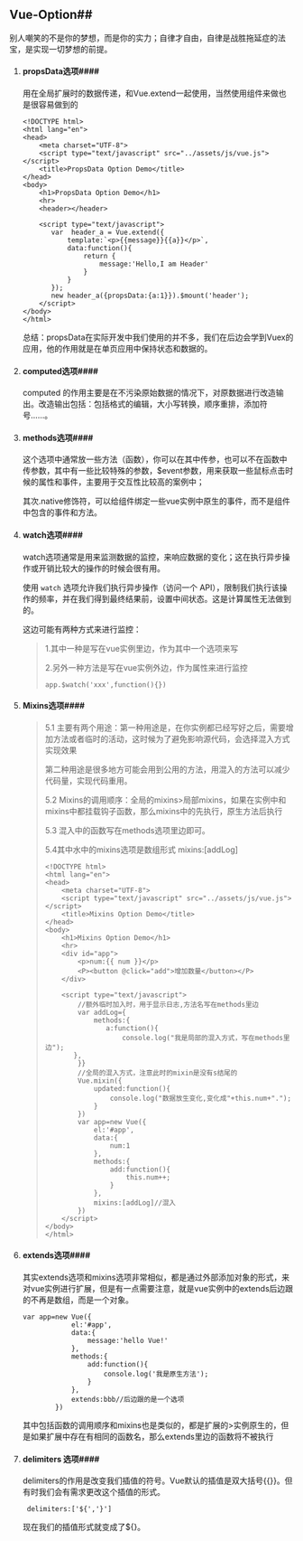 ## Vue-Option##

别人嘲笑的不是你的梦想，而是你的实力；自律才自由，自律是战胜拖延症的法宝，是实现一切梦想的前提。

1. #### propsData选项####

   用在全局扩展时的数据传递，和Vue.extend一起使用，当然使用组件来做也是很容易做到的

   ```
   <!DOCTYPE html>
   <html lang="en">
   <head>
       <meta charset="UTF-8">
       <script type="text/javascript" src="../assets/js/vue.js"></script>
       <title>PropsData Option Demo</title>
   </head>
   <body>
       <h1>PropsData Option Demo</h1>
       <hr>
       <header></header>
    
       <script type="text/javascript">
          var  header_a = Vue.extend({
              template:`<p>{{message}}{{a}}</p>`,
              data:function(){
                  return {
                      message:'Hello,I am Header'
                  }
              }
          }); 
          new header_a({propsData:{a:1}}).$mount('header');
       </script>
   </body>
   </html>
   ```

   总结：propsData在实际开发中我们使用的并不多，我们在后边会学到Vuex的应用，他的作用就是在单页应用中保持状态和数据的。

2. #### computed选项####

   computed 的作用主要是在不污染原始数据的情况下，对原数据进行改造输出。改造输出包括：包括格式的编辑，大小写转换，顺序重排，添加符号……。

3. #### methods选项####

   这个选项中通常放一些方法（函数），你可以在其中传参，也可以不在函数中传参数，其中有一些比较特殊的参数，$event参数，用来获取一些鼠标点击时候的属性和事件，主要用于交互性比较高的案例中；

   其次.native修饰符，可以给组件绑定一些vue实例中原生的事件，而不是组件中包含的事件和方法。

4. #### watch选项####

   watch选项通常是用来监测数据的监控，来响应数据的变化；这在执行异步操作或开销比较大的操作的时候会很有用。

   使用 `watch` 选项允许我们执行异步操作（访问一个 API），限制我们执行该操作的频率，并在我们得到最终结果前，设置中间状态。这是计算属性无法做到的。

   这边可能有两种方式来进行监控：

     >1.其中一种是写在vue实例里边，作为其中一个选项来写
     >
     >2.另外一种方法是写在vue实例外边，作为属性来进行监控
     >
     >```
     >app.$watch('xxx',function(){})
     >```

5. #### Mixins选项####

   > 5.1 主要有两个用途：第一种用途是，在你实例都已经写好之后，需要增加方法或者临时的活动，这时候为了避免影响源代码，会选择混入方式实现效果
   >
   > 第二种用途是很多地方可能会用到公用的方法，用混入的方法可以减少代码量，实现代码重用。
   >
   > 5.2 Mixins的调用顺序：全局的mixins>局部mixins，如果在实例中和mixins中都挂载钩子函数，那么mixins中的先执行，原生方法后执行
   >
   > 5.3 混入中的函数写在methods选项里边即可。
   >
   > 5.4其中水中的mixins选项是数组形式 mixins:[addLog]
   >
   > ```
   > <!DOCTYPE html>
   > <html lang="en">
   > <head>
   >     <meta charset="UTF-8">
   >     <script type="text/javascript" src="../assets/js/vue.js"></script>
   >     <title>Mixins Option Demo</title>
   > </head>
   > <body>
   >     <h1>Mixins Option Demo</h1>
   >     <hr>
   >     <div id="app">
   >         <p>num:{{ num }}</p>
   >         <P><button @click="add">增加数量</button></P>
   >     </div>
   >  
   >     <script type="text/javascript">
   >         //额外临时加入时，用于显示日志,方法名写在methods里边
   >         var addLog={
   >             methods:{
   > 				a:function(){
   > 					console.log("我是局部的混入方式，写在methods里边");
   > 		},
   >         }}
   >         //全局的混入方式，注意此时的mixin是没有s结尾的
   >         Vue.mixin({
   >             updated:function(){
   >                 console.log("数据放生变化,变化成"+this.num+".");
   >             }
   >         })
   >         var app=new Vue({
   >             el:'#app',
   >             data:{
   >                 num:1
   >             },
   >             methods:{
   >                 add:function(){
   >                     this.num++;
   >                 }
   >             },
   >             mixins:[addLog]//混入
   >         })
   >     </script>
   > </body>
   > </html>
   > ```

6. #### extends选项####

   其实extends选项和mixins选项非常相似，都是通过外部添加对象的形式，来对vue实例进行扩展，但是有一点需要注意，就是vue实例中的extends后边跟的不再是数组，而是一个对象。

   ```
   var app=new Vue({
               el:'#app',
               data:{
                   message:'hello Vue!'
               },
               methods:{
                   add:function(){
                       console.log('我是原生方法');
                   }
               },
               extends:bbb//后边跟的是一个选项
           })
   ```

   其中包括函数的调用顺序和mixins也是类似的，都是扩展的>实例原生的，但是如果扩展中存在有相同的函数名，那么extends里边的函数将不被执行

7. #### delimiters 选项####

   delimiters的作用是改变我们插值的符号。Vue默认的插值是双大括号{{}}。但有时我们会有需求更改这个插值的形式。

   ```
    delimiters:['${','}']
   ```

   现在我们的插值形式就变成了${}。


